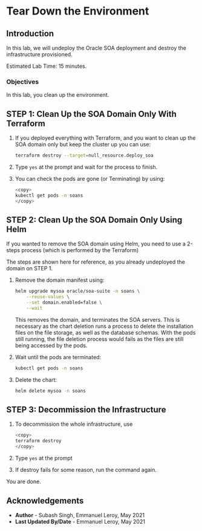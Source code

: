 # Tear Down the Environment

## Introduction

In this lab, we will undeploy the Oracle SOA deployment and destroy the infrastructure provisioned.

Estimated Lab Time: 15 minutes.

### Objectives

In this lab, you clean up the environment.

## **STEP 1:** Clean Up the SOA Domain Only With Terraform

1. If you deployed everything with Terraform, and you want to clean up the SOA domain only but keep the cluster up you can use:

    ```bash
    terraform destroy --target=null_resource.deploy_soa
    ```

2. Type `yes` at the prompt and wait for the process to finish.

3. You can check the pods are gone (or Terminating) by using:

    ```bash
    <copy>
    kubectl get pods -n soans
    </copy>
    ```

## **STEP 2:** Clean Up the SOA Domain Only Using Helm

If you wanted to remove the SOA domain using Helm, you need to use a 2-steps process (which is performed by the Terraform)

The steps are shown here for reference, as you already undeployed the domain on STEP 1.

1. Remove the domain manifest using:

    ```bash
    helm upgrade mysoa oracle/soa-suite -n soans \
        --reuse-values \
        --set domain.enabled=false \
        --wait
    ```

    This removes the domain, and terminates the SOA servers. This is necessary as the chart deletion runs a process to delete the installation files on the file storage, as well as the database schemas. With the pods still running, the file deletion process would fails as the files are still being accessed by the pods.

2. Wait until the pods are terminated:

    ```bash
    kubectl get pods -n soans
    ```

3. Delete the chart:

    ```bash
    helm delete mysoa -n soans
    ```

## **STEP 3:** Decommission the Infrastructure

1. To decommission the whole infrastructure, use

    ```bash
    <copy>
    terraform destroy
    </copy>
    ```

2. Type `yes` at the prompt

3. If destroy fails for some reason, run the command again.

You are done.

## Acknowledgements
 - **Author** - Subash Singh, Emmanuel Leroy, May 2021
 - **Last Updated By/Date** - Emmanuel Leroy, May 2021
